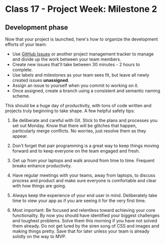 # Class 17 -  Project Week: Milestone 2
## Development phase

Now that your project is launched, here's how to organize the development efforts of your team:

* Use [GitHub Issues](https://guides.github.com/features/issues/) or another project management tracker to manage and divide up the work between your team members.
* Create new issues that'll take between 30 minutes - 2 hours to complete.
* Use labels and milestones as your team sees fit, but leave all newly created issues **unassigned**.
* Assign an issue to yourself when you commit to working on it.
* Once assigned, create a branch using a consistent and semantic naming scheme.

This should be a huge day of productivity, with tons of code written and projects truly beginning to take shape. A few helpful safety tips:

 1. Be deliberate and careful with Git. Stick to the plans and processes you set out Monday. Know that there will be glitches that happen, particularly merge conflicts. No worries, just resolve them as they appear.

 2. Don't forget that pair programming is a great way to keep things moving forward and to keep everyone on the team engaged and fresh.

 3. Get up from your laptops and walk around from time to time.  Frequent breaks enhance productivity.

 4. Have regular meetings with your teams, away from laptops, to discuss process and product and make sure everyone is comfortable and clear with how things are going.

 5. Always keep the experience of your end user in mind. Deliberately take time to view your app as if you are seeing it for the very first time.

6. Most important: Be focused and relentless toward achieving your core functionality. By now you should have identified your biggest challenges and toughest problems. Solve them this morning if you have not solved them already. Do not get lured by the siren song of CSS and images and making things pretty. Save that for later unless your team is already solidly on the way to MVP.
